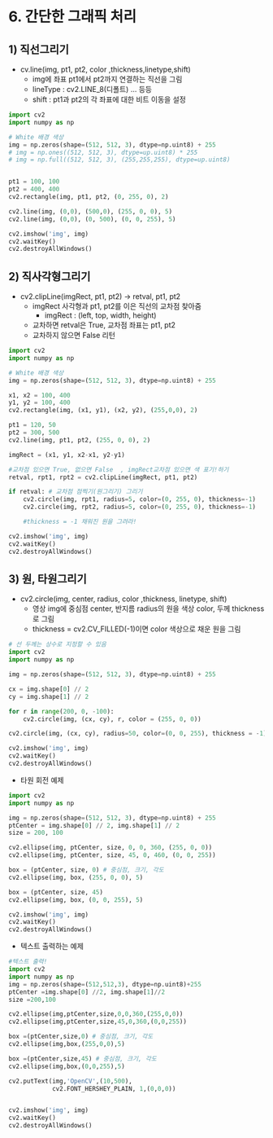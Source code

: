 # 6. 간단한 그래픽 처리



## 1) 직선그리기

- cv.line(img, pt1, pt2, color ,thickness,linetype,shift)
  - img에 좌표 pt1에서 pt2까지 연결하는 직선을 그림
  - lineType : cv2.LINE_8(디폴트) ... 등등
  - shift : pt1과 pt2의 각 좌표에 대한 비트 이동을 설정

```python
import cv2
import numpy as np

# White 배경 색상
img = np.zeros(shape=(512, 512, 3), dtype=np.uint8) + 255
# img = np.ones((512, 512, 3), dtype=up.uint8) * 255
# img = np.full((512, 512, 3), (255,255,255), dtype=up.uint8)


pt1 = 100, 100
pt2 = 400, 400
cv2.rectangle(img, pt1, pt2, (0, 255, 0), 2)

cv2.line(img, (0,0), (500,0), (255, 0, 0), 5)
cv2.line(img, (0,0), (0, 500), (0, 0, 255), 5)

cv2.imshow('img', img)
cv2.waitKey()
cv2.destroyAllWindows()
```



## 2) 직사각형그리기

- cv2.clipLine(imgRect, pt1, pt2) -> retval, pt1, pt2
  - imgRect 사각형과 pt1, pt2를 이은 직선의 교차점 찾아줌
    - imgRect : (left, top, width, height)
  - 교차하면 retval은 True, 교차점 좌표는 pt1, pt2
  - 교차하지 않으면 False 리턴

```python
import cv2
import numpy as np

# White 배경 색상
img = np.zeros(shape=(512, 512, 3), dtype=np.uint8) + 255

x1, x2 = 100, 400
y1, y2 = 100, 400
cv2.rectangle(img, (x1, y1), (x2, y2), (255,0,0), 2)

pt1 = 120, 50
pt2 = 300, 500
cv2.line(img, pt1, pt2, (255, 0, 0), 2)

imgRect = (x1, y1, x2-x1, y2-y1)

#교차점 있으면 True, 없으면 False  , imgRect교차점 있으면 색 표기!하기 
retval, rpt1, rpt2 = cv2.clipLine(imgRect, pt1, pt2)

if retval: # 교차점 점찍기(원그리기) 그리기
    cv2.circle(img, rpt1, radius=5, color=(0, 255, 0), thickness=-1)
    cv2.circle(img, rpt2, radius=5, color=(0, 255, 0), thickness=-1)

    #thickness = -1 채워진 원을 그려라!

cv2.imshow('img', img)
cv2.waitKey()
cv2.destroyAllWindows()
```



## 3) 원, 타원그리기

- cv2.circle(img, center, radius, color ,thickness, linetype, shift)
  - 영상 img에 중심점 center, 반지름 radius의 원을 색상 color, 두께 thickness로 그림
  - thickness = cv2.CV_FILLED(-1)이면 color 색상으로 채운 원을 그림

```python
# 선 두께는 상수로 지정할 수 있음
import cv2
import numpy as np

img = np.zeros(shape=(512, 512, 3), dtype=np.uint8) + 255

cx = img.shape[0] // 2
cy = img.shape[1] // 2

for r in range(200, 0, -100):
    cv2.circle(img, (cx, cy), r, color = (255, 0, 0))

cv2.circle(img, (cx, cy), radius=50, color=(0, 0, 255), thickness = -1)

cv2.imshow('img', img)
cv2.waitKey()
cv2.destroyAllWindows()
```

- 타원 회전 예제

```python
import cv2
import numpy as np

img = np.zeros(shape=(512, 512, 3), dtype=np.uint8) + 255
ptCenter = img.shape[0] // 2, img.shape[1] // 2
size = 200, 100

cv2.ellipse(img, ptCenter, size, 0, 0, 360, (255, 0, 0))
cv2.ellipse(img, ptCenter, size, 45, 0, 460, (0, 0, 255))

box = (ptCenter, size, 0) # 중심점, 크기, 각도
cv2.ellipse(img, box, (255, 0, 0), 5)

box = (ptCenter, size, 45)
cv2.ellipse(img, box, (0, 0, 255), 5)

cv2.imshow('img', img)
cv2.waitKey()
cv2.destroyAllWindows()
```

- 텍스트 출력하는 예제

```python
#텍스트 출력!
import cv2
import numpy as np
img = np.zeros(shape=(512,512,3), dtype=np.uint8)+255
ptCenter =img.shape[0] //2, img.shape[1]//2
size =200,100

cv2.ellipse(img,ptCenter,size,0,0,360,(255,0,0))
cv2.ellipse(img,ptCenter,size,45,0,360,(0,0,255))

box =(ptCenter,size,0) # 중심점, 크기, 각도
cv2.ellipse(img,box,(255,0,0),5)

box =(ptCenter,size,45) # 중심점, 크기, 각도
cv2.ellipse(img,box,(0,0,255),5)

cv2.putText(img,'OpenCV',(10,500),
            cv2.FONT_HERSHEY_PLAIN, 1,(0,0,0))


cv2.imshow('img', img)
cv2.waitKey()
cv2.destroyAllWindows()
```

